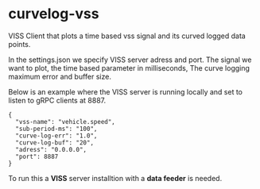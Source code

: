 # curvelog-vss
VISS Client that plots a time based vss signal and its curved logged data points.

In the settings.json we specify VISS server adress and port.
The signal we want to plot, the time based parameter in milliseconds,
The curve logging maximum error and buffer size.

Below is an example where the VISS server is running locally and set
to listen to gRPC clients at 8887.

```
{
  "vss-name": "vehicle.speed",
  "sub-period-ms": "100",
  "curve-log-err": "1.0",
  "curve-log-buf": "20",
  "adress": "0.0.0.0",
  "port": 8887
}
```

To run this a **VISS** server installtion with a **data feeder** is needed.
